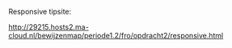 Responsive tipsite:

http://29215.hosts2.ma-cloud.nl/bewijzenmap/periode1.2/fro/opdracht2/responsive.html

